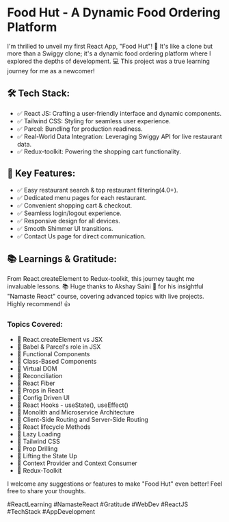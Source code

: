 # Food Hut - A Dynamic Food Ordering Platform

I'm thrilled to unveil my first React App, "Food Hut"! 🎉 It's like a clone but more than a Swiggy clone; it's a dynamic food ordering platform where I explored the depths of development. 💻 This project was a true learning journey for me as a newcomer!

## 🛠️ Tech Stack:
- ✅ React JS: Crafting a user-friendly interface and dynamic components.
- ✅ Tailwind CSS: Styling for seamless user experience.
- ✅ Parcel: Bundling for production readiness.
- ✅ Real-World Data Integration: Leveraging Swiggy API for live restaurant data.
- ✅ Redux-toolkit: Powering the shopping cart functionality.

## 🔑 Key Features:
- ✅ Easy restaurant search & top restaurant filtering(4.0+).
- ✅ Dedicated menu pages for each restaurant.
- ✅ Convenient shopping cart & checkout.
- ✅ Seamless login/logout experience.
- ✅ Responsive design for all devices.
- ✅ Smooth Shimmer UI transitions.
- ✅ Contact Us page for direct communication.

## 📚 Learnings & Gratitude:
From React.createElement to Redux-toolkit, this journey taught me invaluable lessons. 📚 Huge thanks to Akshay Saini 🚀 for his insightful "Namaste React" course, covering advanced topics with live projects. Highly recommend! 👍

### Topics Covered:
- 🔹 React.createElement vs JSX
- 🔹 Babel & Parcel's role in JSX
- 🔹 Functional Components
- 🔹 Class-Based Components
- 🔹 Virtual DOM
- 🔹 Reconciliation
- 🔹 React Fiber
- 🔹 Props in React
- 🔹 Config Driven UI
- 🔹 React Hooks - useState(), useEffect()
- 🔹 Monolith and Microservice Architecture
- 🔹 Client-Side Routing and Server-Side Routing
- 🔹 React lifecycle Methods
- 🔹 Lazy Loading
- 🔹 Tailwind CSS
- 🔹 Prop Drilling
- 🔹 Lifting the State Up
- 🔹 Context Provider and Context Consumer
- 🔹 Redux-Toolkit

I welcome any suggestions or features to make "Food Hut" even better! Feel free to share your thoughts.

#ReactLearning #NamasteReact #Gratitude #WebDev #ReactJS #TechStack #AppDevelopment
